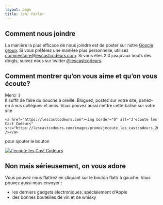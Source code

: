 ```yaml
---
layout: page
title: (en) Parler
---
```


## Comment nous joindre

La manière la plus efficace de nous joindre est de poster sur notre [Google group][google-group].
Si vous préférez une manière plus personnelle, utilisez [commentaire@lescastcodeurs.com][email]. 
Si vous êtes 2.0 jusqu’aux bouts des doigts, suivez nous sur twitter [@lescastcodeurs][twitter].

[google-group]: https://groups.google.com/group/lescastcodeurs
[email]: mailto:commentaire@lescastcodeurs.com
[twitter]: https://twitter.com/lescastcodeurs

## Comment montrer qu’on vous aime et qu’on vous écoute?

Merci :)  
Il suffit de faire du bouche à oreille. Bloguez, postez sur votre site, parlez-en à vos collègues et amis. 
Vous pouvez aussi mettre cette balise sur votre site

    <a href="https://lescastcodeurs.com"><img border="0" alt="J'ecoute les Cast Codeurs" src="https://lescastcodeurs.com/images/promo/jecoute_les_castcodeurs_200px.png" /></a>

pour ajouter le bouton

<a href="https://lescastcodeurs.com"><img border="0" alt="J'ecoute les Cast Codeurs" src="/images/promo/jecoute_les_castcodeurs_200px.png" /></a>

## Non mais sérieusement, on vous adore

Vous pouvez nous flattrez en cliquant sur le bouton flattr à gauche. Vous pouvez aussi nous envoyer :

- les derniers gadgets électroniques, spécialement d'Apple
- des bonnes bouteilles de vin et de whisky
